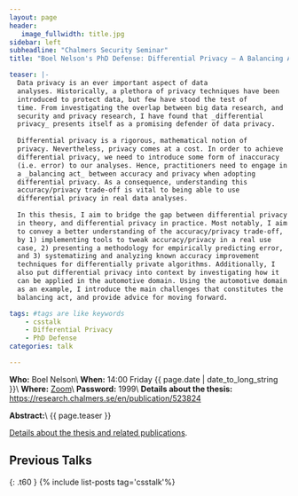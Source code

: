 ```yaml
---
layout: page
header:
   image_fullwidth: title.jpg
sidebar: left
subheadline: "Chalmers Security Seminar"
title: "Boel Nelson's PhD Defense: Differential Privacy — A Balancing Act"

teaser: |-
  Data privacy is an ever important aspect of data
  analyses. Historically, a plethora of privacy techniques have been
  introduced to protect data, but few have stood the test of
  time. From investigating the overlap between big data research, and
  security and privacy research, I have found that _differential
  privacy_ presents itself as a promising defender of data privacy.
  
  Differential privacy is a rigorous, mathematical notion of
  privacy. Nevertheless, privacy comes at a cost. In order to achieve
  differential privacy, we need to introduce some form of inaccuracy
  (i.e. error) to our analyses. Hence, practitioners need to engage in
  a _balancing act_ between accuracy and privacy when adopting
  differential privacy. As a consequence, understanding this
  accuracy/privacy trade-off is vital to being able to use
  differential privacy in real data analyses.
  
  In this thesis, I aim to bridge the gap between differential privacy
  in theory, and differential privacy in practice. Most notably, I aim
  to convey a better understanding of the accuracy/privacy trade-off,
  by 1) implementing tools to tweak accuracy/privacy in a real use
  case, 2) presenting a methodology for empirically predicting error,
  and 3) systematizing and analyzing known accuracy improvement
  techniques for differentially private algorithms. Additionally, I
  also put differential privacy into context by investigating how it
  can be applied in the automotive domain. Using the automotive domain
  as an example, I introduce the main challenges that constitutes the
  balancing act, and provide advice for moving forward.

tags: #tags are like keywords
    - csstalk
    - Differential Privacy
    - PhD Defense
categories: talk

---
```

**Who:** Boel Nelson\\
**When:**  14:00 Friday {{ page.date | date_to_long_string }}\\
**Where:**  [Zoom](https://chalmers.zoom.us/j/69493968177?pwd=cFF3ZXAvdnRPRlVkc1U4a1hCQi9kUT09)\\
**Password:** 1999\\
**Details about the thesis:** <https://research.chalmers.se/en/publication/523824>

**Abstract:**\\
{{ page.teaser }}

[Details about the thesis and related publications](https://research.chalmers.se/en/publication/523824).

## Previous Talks
{: .t60 }
{% include list-posts tag='csstalk'%}
